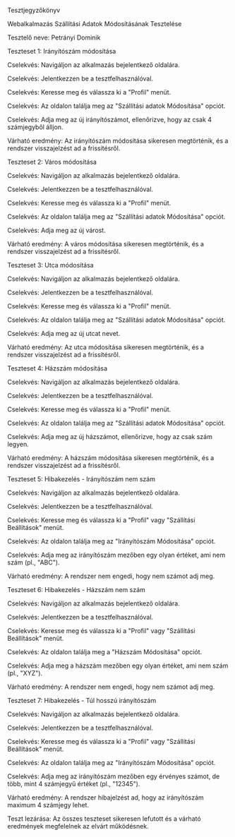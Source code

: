 Tesztjegyzőkönyv

Webalkalmazás Szállítási Adatok Módosításának Tesztelése

Tesztelő neve: Petrányi Dominik



Teszteset 1: Irányítószám módosítása

Cselekvés: Navigáljon az alkalmazás bejelentkező oldalára.

Cselekvés: Jelentkezzen be a tesztfelhasználóval.

Cselekvés: Keresse meg és válassza ki a "Profil" menüt.

Cselekvés: Az oldalon találja meg az "Szállítási adatok Módosítása" opciót.

Cselekvés: Adja meg az új irányítószámot, ellenőrizve, hogy az csak 4 számjegyből álljon.

Várható eredmény: Az irányítószám módosítása sikeresen megtörténik, és a rendszer visszajelzést ad a frissítésről.



Teszteset 2: Város módosítása

Cselekvés: Navigáljon az alkalmazás bejelentkező oldalára.

Cselekvés: Jelentkezzen be a tesztfelhasználóval.

Cselekvés: Keresse meg és válassza ki a "Profil" menüt.

Cselekvés: Az oldalon találja meg az "Szállítási adatok Módosítása" opciót.

Cselekvés: Adja meg az új várost.

Várható eredmény: A város módosítása sikeresen megtörténik, és a rendszer visszajelzést ad a frissítésről.



Teszteset 3: Utca módosítása

Cselekvés: Navigáljon az alkalmazás bejelentkező oldalára.

Cselekvés: Jelentkezzen be a tesztfelhasználóval.

Cselekvés: Keresse meg és válassza ki a "Profil" menüt.

Cselekvés: Az oldalon találja meg az "Szállítási adatok Módosítása" opciót.

Cselekvés: Adja meg az új utcat nevet.

Várható eredmény: Az utca módosítása sikeresen megtörténik, és a rendszer visszajelzést ad a frissítésről.



Teszteset 4: Házszám módosítása

Cselekvés: Navigáljon az alkalmazás bejelentkező oldalára.

Cselekvés: Jelentkezzen be a tesztfelhasználóval.

Cselekvés: Keresse meg és válassza ki a "Profil" menüt.

Cselekvés: Az oldalon találja meg az "Szállítási adatok Módosítása" opciót.

Cselekvés: Adja meg az új házszámot, ellenőrizve, hogy az csak szám legyen.

Várható eredmény: A házszám módosítása sikeresen megtörténik, és a rendszer visszajelzést ad a frissítésről.



Teszteset 5: Hibakezelés - Irányítószám nem szám

Cselekvés: Navigáljon az alkalmazás bejelentkező oldalára.

Cselekvés: Jelentkezzen be a tesztfelhasználóval.

Cselekvés: Keresse meg és válassza ki a "Profil" vagy "Szállítási Beállítások" menüt.

Cselekvés: Az oldalon találja meg az "Irányítószám Módosítása" opciót.

Cselekvés: Adja meg az irányítószám mezőben egy olyan értéket, ami nem szám (pl., "ABC").

Várható eredmény: A rendszer nem engedi, hogy nem számot adj meg.



Teszteset 6: Hibakezelés - Házszám nem szám

Cselekvés: Navigáljon az alkalmazás bejelentkező oldalára.

Cselekvés: Jelentkezzen be a tesztfelhasználóval.

Cselekvés: Keresse meg és válassza ki a "Profil" vagy "Szállítási Beállítások" menüt.

Cselekvés: Az oldalon találja meg a "Házszám Módosítása" opciót.

Cselekvés: Adja meg a házszám mezőben egy olyan értéket, ami nem szám (pl., "XYZ").

Várható eredmény: A rendszer nem engedi, hogy nem számot adj meg.



Teszteset 7: Hibakezelés - Túl hosszú irányítószám

Cselekvés: Navigáljon az alkalmazás bejelentkező oldalára.

Cselekvés: Jelentkezzen be a tesztfelhasználóval.

Cselekvés: Keresse meg és válassza ki a "Profil" vagy "Szállítási Beállítások" menüt.

Cselekvés: Az oldalon találja meg az "Irányítószám Módosítása" opciót.

Cselekvés: Adja meg az irányítószám mezőben egy érvényes számot, de több, mint 4 számjegyű értéket (pl., "12345").

Várható eredmény: A rendszer hibajelzést ad, hogy az irányítószám maximum 4 számjegy lehet.



Teszt lezárása:
Az összes teszteset sikeresen lefutott és a várható eredmények megfelelnek az elvárt működésnek.